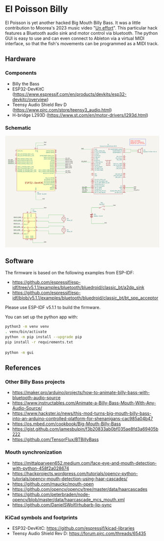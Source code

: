 # El Poisson Billy

El Poisson is yet another hacked Big Mouth Billy Bass. It was a little contribution to Moorea's 2023
music video "[Un effort](https://www.youtube.com/watch?v=xZalNH8_v24)". This particular hack
features a Bluetooth audio sink and motor control via bluetooth. The python GUI is easy to use and
can even connect to Ableton via a virtual MIDI interface, so that the fish's movements can be
programmed as a MIDI track.

## Hardware

### Components

- Billy the Bass
- ESP32-DevKitC (https://www.espressif.com/en/products/devkits/esp32-devkitc/overview)
- Teensy Audio Shield Rev D (https://www.pjrc.com/store/teensy3_audio.html)
- H-bridge L293D (https://www.st.com/en/motor-drivers/l293d.html)

### Schematic

[![](hw/el_poisson_billy_rev1.svg)](https://raw.githubusercontent.com/hgrf/el-poisson-billy/main/hw/el_poisson_billy_rev1.svg)

## Software

The firmware is based on the following examples from ESP-IDF:

- https://github.com/espressif/esp-idf/tree/v5.1.1/examples/bluetooth/bluedroid/classic_bt/a2dp_sink
- https://github.com/espressif/esp-idf/blob/v5.1.1/examples/bluetooth/bluedroid/classic_bt/bt_spp_acceptor

Please use ESP-IDF v5.1.1 to build the firmware.

You can set up the python app with:

```sh
python3 -m venv venv
. venv/bin/activate
python -m pip install --upgrade pip
pip install -r requirements.txt

python -m gui
```

## References

### Other Billy Bass projects

- https://maker.pro/arduino/projects/how-to-animate-billy-bass-with-bluetooth-audio-source
- https://www.instructables.com/Animate-a-Billy-Bass-Mouth-With-Any-Audio-Source/
- https://www.hackster.io/news/this-mod-turns-big-mouth-billy-bass-into-an-arduino-controlled-platform-for-shenanigans-cac985a04b47
- https://os.mbed.com/cookbook/Big-Mouth-Billy-Bass
- https://gist.github.com/jamesbulpin/f3b20833ab0bf035ae8fd3a69405b222
- https://github.com/TensorFlux/BTBillyBass

### Mouth synchronization

- https://mittalparveen652.medium.com/face-eye-and-mouth-detection-with-python-458f2a028674
- https://hackprojects.wordpress.com/tutorials/opencv-python-tutorials/opencv-mouth-detection-using-haar-cascades/
- https://github.com/mauckc/mouth-open
- https://github.com/opencv/opencv/tree/master/data/haarcascades
- https://github.com/peterbraden/node-opencv/blob/master/data/haarcascade_mcs_mouth.xml
- https://github.com/DanielSWolf/rhubarb-lip-sync

### KiCad symbols and footprints

- ESP32-DevKitC: https://github.com/espressif/kicad-libraries
- Teensy Audio Shield Rev D: https://forum.pjrc.com/threads/65435

